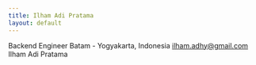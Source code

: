 ```yaml
---
title: Ilham Adi Pratama
layout: default
---
```


Backend Engineer
Batam - Yogyakarta, Indonesia
ilham.adhy@gmail.com
Ilham Adi Pratama

